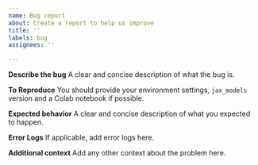 ```yaml
---
name: Bug report
about: Create a report to help us improve
title: ''
labels: bug
assignees: ''

---
```


**Describe the bug**
A clear and concise description of what the bug is.

**To Reproduce**
You should provide your environment settings, `jax_models` version and a Colab notebook if possible.

**Expected behavior**
A clear and concise description of what you expected to happen.

**Error Logs**
If applicable, add error logs here.

**Additional context**
Add any other context about the problem here.
